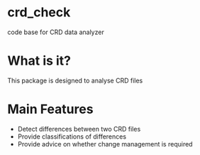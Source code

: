 # crd_check
code base for CRD data analyzer

# What is it?

This package is designed to analyse CRD files

# Main Features

- Detect differences between two CRD files
- Provide classifications of differences
- Provide advice on whether change management is required
